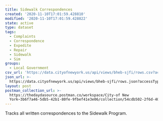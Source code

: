 ```yaml
---
title: Sidewalk Correspondences
created: '2020-11-10T17:01:59.428810'
modified: '2020-11-10T17:01:59.428822'
state: active
type: dataset
tags:
  - Complaints
  - Correspondence
  - Expedite
  - Repair
  - Sidewalk
  - Sim
groups:
  - Local Government
csv_url: 'https://data.cityofnewyork.us/api/views/bheb-sjfi/rows.csv?accessType=DOWNLOAD'
json_url: >-
  https://data.cityofnewyork.us/api/views/bheb-sjfi/rows.json?accessType=DOWNLOAD
layout: post
postman_collection_url: >-
  https://thedaydasource.postman.co/workspace/City-of New
  York~3b6f7a46-5db5-42b1-80fe-9fbef41e3e06/collection/54cdb502-2f6d-40ef-b496-4c6d811ca3bb
---
```

Tracks all written correspondences to the Sidewalk Program.
